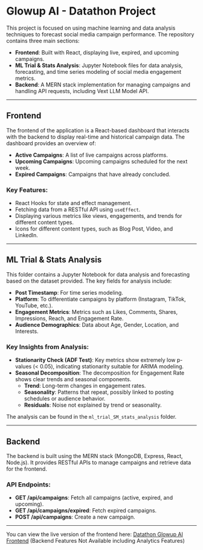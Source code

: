 # Glowup AI - Datathon Project

This project is focused on using machine learning and data analysis techniques to forecast social media campaign performance. The repository contains three main sections:

- **Frontend**: Built with React, displaying live, expired, and upcoming campaigns.
- **ML Trial & Stats Analysis**: Jupyter Notebook files for data analysis, forecasting, and time series modeling of social media engagement metrics.
- **Backend**: A MERN stack implementation for managing campaigns and handling API requests, including Vext LLM Model API.

---

## Frontend

The frontend of the application is a React-based dashboard that interacts with the backend to display real-time and historical campaign data. The dashboard provides an overview of:

- **Active Campaigns**: A list of live campaigns across platforms.
- **Upcoming Campaigns**: Upcoming campaigns scheduled for the next week.
- **Expired Campaigns**: Campaigns that have already concluded.

### Key Features:
- React Hooks for state and effect management.
- Fetching data from a RESTful API using `useEffect`.
- Displaying various metrics like views, engagements, and trends for different content types.
- Icons for different content types, such as Blog Post, Video, and LinkedIn.


---

## ML Trial & Stats Analysis

This folder contains a Jupyter Notebook for data analysis and forecasting based on the dataset provided. The key fields for analysis include:

- **Post Timestamp**: For time series modeling.
- **Platform**: To differentiate campaigns by platform (Instagram, TikTok, YouTube, etc.).
- **Engagement Metrics**: Metrics such as Likes, Comments, Shares, Impressions, Reach, and Engagement Rate.
- **Audience Demographics**: Data about Age, Gender, Location, and Interests.

### Key Insights from Analysis:

- **Stationarity Check (ADF Test)**: Key metrics show extremely low p-values (< 0.05), indicating stationarity suitable for ARIMA modeling.
- **Seasonal Decomposition**: The decomposition for Engagement Rate shows clear trends and seasonal components.
    - **Trend**: Long-term changes in engagement rates.
    - **Seasonality**: Patterns that repeat, possibly linked to posting schedules or audience behavior.
    - **Residuals**: Noise not explained by trend or seasonality.

The analysis can be found in the `ml_trial_SM_stats_analysis` folder.

---

## Backend

The backend is built using the MERN stack (MongoDB, Express, React, Node.js). It provides RESTful APIs to manage campaigns and retrieve data for the frontend.

### API Endpoints:
- **GET /api/campaigns**: Fetch all campaigns (active, expired, and upcoming).
- **GET /api/campaigns/expired**: Fetch expired campaigns.
- **POST /api/campaigns**: Create a new campaign.

---

You can view the live version of the frontend here: [Datathon Glowup AI Frontend](https://amon-mr-error.github.io/datathonGlowupAI/) (Backend Features Not Available including Analytics Features)


